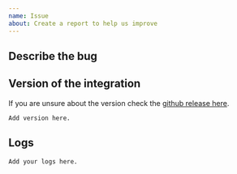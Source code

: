 ```yaml
---
name: Issue
about: Create a report to help us improve
---
```


<!-- Before you open a new issue, search through the existing issues to see if others have had the same problem.

DO NOT DELETE ANYTHING FROM THIS TEMPLATE.

Issues not containing the minimum requirements will be closed:

To help us to resolve this issue please include the following information:
- Describe the issue in detail.
- Provide steps to reproduce this issue.
- Add version of the `google_home` integration.
- Add version of `glocaltokens` package.
- Attach logs. The more the better. Enable debug logs for the integration.

-->

## Describe the bug

<!-- A clear and concise description of what the bug is. -->

## Version of the integration

If you are unsure about the version check the [github release here](https://github.com/leikoilja/ha-google-home/releases).

<!-- If you are not using the newest version, download and try that before opening an issue.
-->

```text
Add version here.
```

## Logs

<!-- To enable debug logs, put the below snippet in your configuration.yaml file.

logger:
  default: debug
  logs:
    custom_components.google_home: debug
-->

<!-- Paste logs below here-->

```text
Add your logs here.
```

